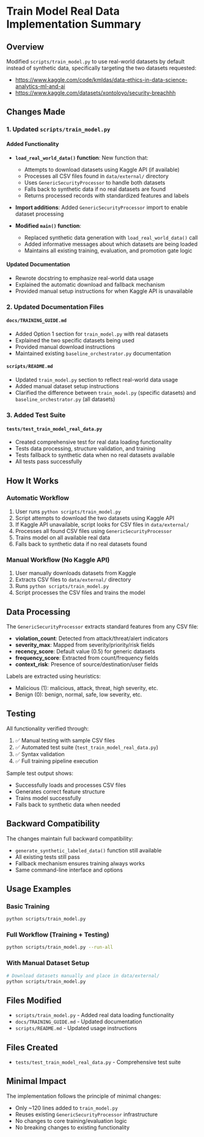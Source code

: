 # Train Model Real Data Implementation Summary

## Overview
Modified `scripts/train_model.py` to use real-world datasets by default instead of synthetic data, specifically targeting the two datasets requested:
- https://www.kaggle.com/code/kmldas/data-ethics-in-data-science-analytics-ml-and-ai
- https://www.kaggle.com/datasets/xontoloyo/security-breachhh

## Changes Made

### 1. Updated `scripts/train_model.py`

#### Added Functionality
- **`load_real_world_data()` function**: New function that:
  - Attempts to download datasets using Kaggle API (if available)
  - Processes all CSV files found in `data/external/` directory
  - Uses `GenericSecurityProcessor` to handle both datasets
  - Falls back to synthetic data if no real datasets are found
  - Returns processed records with standardized features and labels

- **Import additions**: Added `GenericSecurityProcessor` import to enable dataset processing

- **Modified `main()` function**: 
  - Replaced synthetic data generation with `load_real_world_data()` call
  - Added informative messages about which datasets are being loaded
  - Maintains all existing training, evaluation, and promotion gate logic

#### Updated Documentation
- Rewrote docstring to emphasize real-world data usage
- Explained the automatic download and fallback mechanism
- Provided manual setup instructions for when Kaggle API is unavailable

### 2. Updated Documentation Files

#### `docs/TRAINING_GUIDE.md`
- Added Option 1 section for `train_model.py` with real datasets
- Explained the two specific datasets being used
- Provided manual download instructions
- Maintained existing `baseline_orchestrator.py` documentation

#### `scripts/README.md`
- Updated `train_model.py` section to reflect real-world data usage
- Added manual dataset setup instructions
- Clarified the difference between `train_model.py` (specific datasets) and `baseline_orchestrator.py` (all datasets)

### 3. Added Test Suite

#### `tests/test_train_model_real_data.py`
- Created comprehensive test for real data loading functionality
- Tests data processing, structure validation, and training
- Tests fallback to synthetic data when no real datasets available
- All tests pass successfully

## How It Works

### Automatic Workflow
1. User runs `python scripts/train_model.py`
2. Script attempts to download the two datasets using Kaggle API
3. If Kaggle API unavailable, script looks for CSV files in `data/external/`
4. Processes all found CSV files using `GenericSecurityProcessor`
5. Trains model on all available real data
6. Falls back to synthetic data if no real datasets found

### Manual Workflow (No Kaggle API)
1. User manually downloads datasets from Kaggle
2. Extracts CSV files to `data/external/` directory
3. Runs `python scripts/train_model.py`
4. Script processes the CSV files and trains the model

## Data Processing

The `GenericSecurityProcessor` extracts standard features from any CSV file:
- **violation_count**: Detected from attack/threat/alert indicators
- **severity_max**: Mapped from severity/priority/risk fields
- **recency_score**: Default value (0.5) for generic datasets
- **frequency_score**: Extracted from count/frequency fields
- **context_risk**: Presence of source/destination/user fields

Labels are extracted using heuristics:
- Malicious (1): malicious, attack, threat, high severity, etc.
- Benign (0): benign, normal, safe, low severity, etc.

## Testing

All functionality verified through:
1. ✅ Manual testing with sample CSV files
2. ✅ Automated test suite (`test_train_model_real_data.py`)
3. ✅ Syntax validation
4. ✅ Full training pipeline execution

Sample test output shows:
- Successfully loads and processes CSV files
- Generates correct feature structure
- Trains model successfully
- Falls back to synthetic data when needed

## Backward Compatibility

The changes maintain full backward compatibility:
- `generate_synthetic_labeled_data()` function still available
- All existing tests still pass
- Fallback mechanism ensures training always works
- Same command-line interface and options

## Usage Examples

### Basic Training
```bash
python scripts/train_model.py
```

### Full Workflow (Training + Testing)
```bash
python scripts/train_model.py --run-all
```

### With Manual Dataset Setup
```bash
# Download datasets manually and place in data/external/
python scripts/train_model.py
```

## Files Modified
- `scripts/train_model.py` - Added real data loading functionality
- `docs/TRAINING_GUIDE.md` - Updated documentation
- `scripts/README.md` - Updated usage instructions

## Files Created
- `tests/test_train_model_real_data.py` - Comprehensive test suite

## Minimal Impact
The implementation follows the principle of minimal changes:
- Only ~120 lines added to `train_model.py`
- Reuses existing `GenericSecurityProcessor` infrastructure
- No changes to core training/evaluation logic
- No breaking changes to existing functionality
